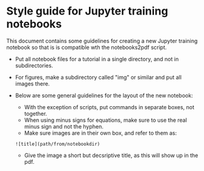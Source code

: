 # Style guide for Jupyter training notebooks
This document contains some guidelines for creating a new Jupyter training notebook so that is is compatible wth the notebooks2pdf script. 

* Put all notebook files for a tutorial in a single directory, and not in subdirectories.
* For figures, make a subdirectory called "img" or similar and put all images there.
* Below are some general guidelines for the layout of the new notebook:
  - With the exception of scripts, put commands in separate boxes, not together.
  - When using minus signs for equations, make sure to use the real minus sign and not the hyphen.
  - Make sure images are in their own box, and refer to them as:
  
   `![title](path/from/notebookdir)`

  - Give the image a short but decsriptive title, as this will show up in the pdf.
